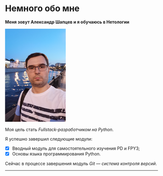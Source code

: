 # Немного обо мне

**Меня зовут Александр Шапцев и я обучаюсь в Нетологии**

<img src="./img/IMG_2023.jpg" alt="Я" width="200"/>

Моя цель стать *Fullstack-разработчиком на Python*.

Я успешно завершил следующие модули:
- [x] Вводный модуль для самостоятельного изучения PD и FPY3;
- [x] Основы языка программирования Python.

Сейчас в процессе завершения модуль *Git — система контроля версий*.

---
